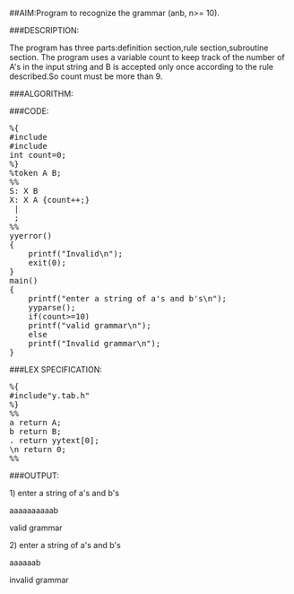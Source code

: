 ##AIM:Program to recognize the grammar (anb, n>= 10).

###DESCRIPTION:
<p>The program has three parts:definition section,rule section,subroutine section. The program uses a variable count to keep track of the number of A's in the input string and B is accepted only once according to the rule described.So count must be more than 9.</p>

###ALGORITHM:

###CODE:

<pre>%{
#include<stdio.h>
#include<stdlib.h>
int count=0;
%}
%token A B;
%%
S: X B
X: X A {count++;}
 |
 ;
%% 
yyerror()
{
	printf("Invalid\n");
	exit(0);
}
main()
{
	printf("enter a string of a's and b's\n");
	yyparse();
	if(count>=10)
	printf("valid grammar\n");
	else
	printf("Invalid grammar\n");
}</pre>

###LEX SPECIFICATION:

<pre>%{
#include"y.tab.h"
%}
%%
a return A;
b return B;
. return yytext[0];
\n return 0;
%%</pre>

###OUTPUT:
<p> 1) enter a string of a's and b's</p>
<p>aaaaaaaaaab</p>
<p>valid grammar</p>

<p>2) enter a string of a's and b's</p>
<p>aaaaaab</p>
<p>invalid grammar</p>
